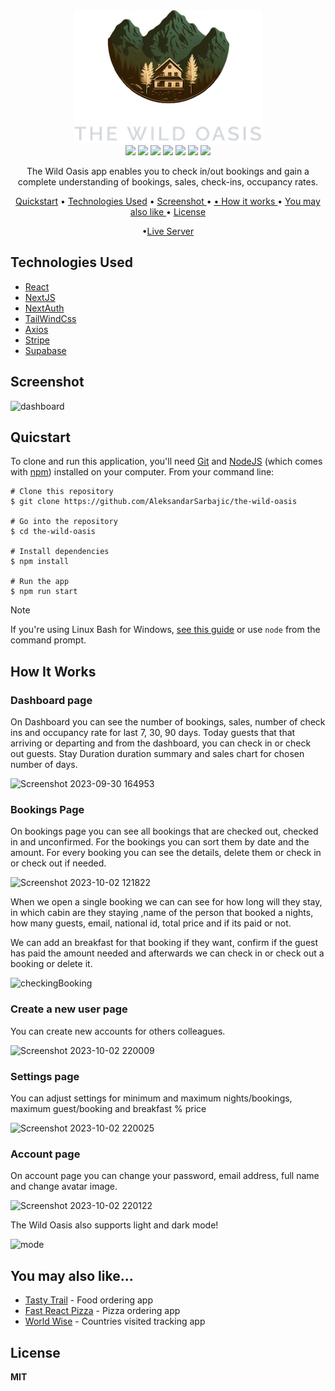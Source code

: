 <div align="center">
 <img  src="https://github.com/AleksandarSarbajic/the-wild-oasis/blob/main/public/logo-dark.png"/>
 </div>


 
<div align="center">
<img src="https://img.shields.io/npm/v/npm.svg?logo=npm"/>
<img src="https://img.shields.io/badge/react-v18.2.0-blue?logo=react"/>
<img src="https://img.shields.io/badge/nextjs-v14.2.12-black?logo=nextdotjs"/>
<img src="https://img.shields.io/badge/axious-v1.7.7-red?logo=axios"/>
<img src="https://img.shields.io/badge/tailwind-v3.4.1-blue?logo=tailwindcss"/>
<img src="https://img.shields.io/badge/stripe-v16.1.0-green?logo=stripe"/>
<img src="https://img.shields.io/badge/supabase-v2.31.0-green?logo=supabase"/>
</div>  


<p align="center">The Wild Oasis app enables you to check in/out bookings and gain a complete understanding of bookings, sales, check-ins, occupancy rates.</p>

<div align="center">
  
<a href="#quicstart" >Quickstart</a> • <a href="#technologies-used" align="center">Technologies Used</a> •  <a href="#screenshot" align="center"> Screenshot </a> • <a href="#you-may-also-like" align="center"> •  <a href="#how-it-works" align="center"> How it works </a> • <a align="center" href="you-may-also-like"> You may also like  </a> •  <a href="#license" align="center"> License  </a> 

•<a href="https://the-wild-oasis-aleksandar.netlify.app/" align="Center">Live Server</a>

</div>

## Technologies Used

  - [React](https://react.dev/)
  - [NextJS](https://vercel.com/frameworks/nextjs)
  - [NextAuth](https://next-auth.js.org/)
  - [TailWindCss](https://tailwindcss.com/docs/customizing-colors)
  - [Axios](https://axios-http.com/)
  - [Stripe](https://stripe.com/)
  - [Supabase](https://supabase.com/)


## Screenshot

![dashboard](https://github.com/AleksandarSarbajic/the-wild-oasis/assets/114814838/ac4271e4-6d28-4d7a-bdb6-7bbe47b3367d)








## Quicstart

To clone and run this application, you'll need [Git](https://git-scm.com/) and [NodeJS](https://nodejs.org/en) (which comes with [npm](https://www.npmjs.com/)) installed on your computer. From your command line:

```
# Clone this repository 
$ git clone https://github.com/AleksandarSarbajic/the-wild-oasis

# Go into the repository
$ cd the-wild-oasis

# Install dependencies
$ npm install

# Run the app
$ npm run start
```

> [!NOTE]  
> If you're using Linux Bash for Windows, [see this guide](https://www.howtogeek.com/261575/how-to-run-graphical-linux-desktop-applications-from-windows-10s-bash-shell/) or use `node` from the command prompt.


## How It Works

### Dashboard page

On Dashboard you can see the number of bookings, sales, number of check ins and occupancy rate for last 7, 30, 90 days. Today guests that that arriving or departing and from the dashboard, you can check in or check out guests. Stay Duration duration summary and sales chart for chosen number of days.

![Screenshot 2023-09-30 164953](https://github.com/AleksandarSarbajic/the-wild-oasis/assets/114814838/a83c7c15-6d3b-48a1-8a6b-f669f492ab6f)

### Bookings Page

On bookings page you can see all bookings that are checked out, checked in and unconfirmed. For the bookings you can sort them by date and the amount. For every booking you can see the details, delete them or check in or check out if needed.

![Screenshot 2023-10-02 121822](https://github.com/AleksandarSarbajic/the-wild-oasis/assets/114814838/5238b22f-402d-4d4a-8023-42508933bae0)

When we open a single booking we can can see for how long will they stay, in which cabin are they staying ,name of the person that booked a nights, how many guests, email, national id, total price and if its paid or not.

We can add an breakfast for that booking if they want, confirm if the guest has paid the amount needed and afterwards we can check in or check out a booking or delete it.

![checkingBooking](https://github.com/AleksandarSarbajic/the-wild-oasis/assets/114814838/f47d124f-a0b3-450e-b557-5867fa5d8e2e)

### Create a new user page

You can create new accounts for others colleagues. 

![Screenshot 2023-10-02 220009](https://github.com/AleksandarSarbajic/the-wild-oasis/assets/114814838/74658280-d4b7-4bdc-b479-6558df497955)

### Settings page

You can adjust settings for minimum and maximum nights/bookings, maximum guest/booking and breakfast % price

![Screenshot 2023-10-02 220025](https://github.com/AleksandarSarbajic/the-wild-oasis/assets/114814838/9539e49d-6418-4736-a4e6-83da3afce218)

### Account page

On account page you can change your password, email address, full name and change avatar image.

![Screenshot 2023-10-02 220122](https://github.com/AleksandarSarbajic/the-wild-oasis/assets/114814838/251dc81b-d9b4-4a65-9684-04d314f03e64)

The Wild Oasis also supports light and dark mode!
 
![mode](https://github.com/AleksandarSarbajic/the-wild-oasis/assets/114814838/d4ac3936-edf7-4fe4-b82e-98102f3f5352)




## You may also like...

- [Tasty Trail](https://github.com/AleksandarSarbajic/the-wild-oasis) - Food ordering app
- [Fast React Pizza](https://github.com/AleksandarSarbajic/fast-react-pizza) - Pizza ordering app
- [World Wise](https://github.com/AleksandarSarbajic/WorldWise) - Countries visited tracking app

## License

**MIT**
